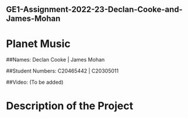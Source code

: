 ## GE1-Assignment-2022-23-Declan-Cooke-and-James-Mohan

# Planet Music

##Names: Declan Cooke | James Mohan

##Student Numbers: C20465442 | C20305011

##Video: 
(To be added)

# Description of the Project

